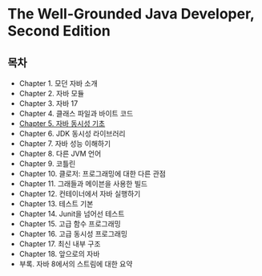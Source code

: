 # The Well-Grounded Java Developer, Second Edition

## 목차
- Chapter 1. 모던 자바 소개
- Chapter 2. 자바 모듈
- Chapter 3. 자바 17
- Chapter 4. 클래스 파일과 바이트 코드
- [Chapter 5. 자바 동시성 기초](./contents/chapter05.md)
- Chapter 6. JDK 동시성 라이브러리
- Chapter 7. 자바 성능 이해하기
- Chapter 8. 다른 JVM 언어
- Chapter 9. 코틀린
- Chapter 10. 클로저: 프로그래밍에 대한 다른 관점
- Chapter 11. 그래들과 메이븐을 사용한 빌드
- Chapter 12. 컨테이너에서 자바 실행하기
- Chapter 13. 테스트 기본
- Chapter 14. Junit을 넘어선 테스트
- Chapter 15. 고급 함수 프로그래밍
- Chapter 16. 고급 동시성 프로그래밍
- Chapter 17. 최신 내부 구조
- Chapter 18. 앞으로의 자바
- 부록. 자바 8에서의 스트림에 대한 요약